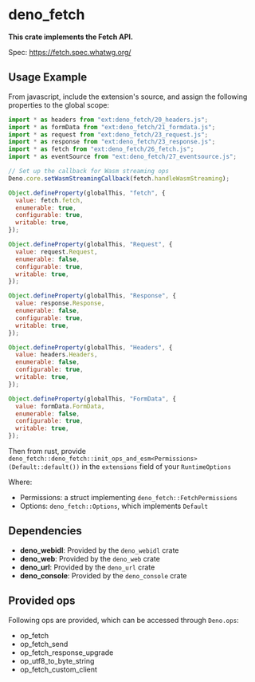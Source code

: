 # deno_fetch

**This crate implements the Fetch API.**

Spec: https://fetch.spec.whatwg.org/

## Usage Example

From javascript, include the extension's source, and assign the following
properties to the global scope:

```javascript
import * as headers from "ext:deno_fetch/20_headers.js";
import * as formData from "ext:deno_fetch/21_formdata.js";
import * as request from "ext:deno_fetch/23_request.js";
import * as response from "ext:deno_fetch/23_response.js";
import * as fetch from "ext:deno_fetch/26_fetch.js";
import * as eventSource from "ext:deno_fetch/27_eventsource.js";

// Set up the callback for Wasm streaming ops
Deno.core.setWasmStreamingCallback(fetch.handleWasmStreaming);

Object.defineProperty(globalThis, "fetch", {
  value: fetch.fetch,
  enumerable: true,
  configurable: true,
  writable: true,
});

Object.defineProperty(globalThis, "Request", {
  value: request.Request,
  enumerable: false,
  configurable: true,
  writable: true,
});

Object.defineProperty(globalThis, "Response", {
  value: response.Response,
  enumerable: false,
  configurable: true,
  writable: true,
});

Object.defineProperty(globalThis, "Headers", {
  value: headers.Headers,
  enumerable: false,
  configurable: true,
  writable: true,
});

Object.defineProperty(globalThis, "FormData", {
  value: formData.FormData,
  enumerable: false,
  configurable: true,
  writable: true,
});
```

Then from rust, provide
`deno_fetch::deno_fetch::init_ops_and_esm<Permissions>(Default::default())` in
the `extensions` field of your `RuntimeOptions`

Where:

- Permissions: a struct implementing `deno_fetch::FetchPermissions`
- Options: `deno_fetch::Options`, which implements `Default`

## Dependencies

- **deno_webidl**: Provided by the `deno_webidl` crate
- **deno_web**: Provided by the `deno_web` crate
- **deno_url**: Provided by the `deno_url` crate
- **deno_console**: Provided by the `deno_console` crate

## Provided ops

Following ops are provided, which can be accessed through `Deno.ops`:

- op_fetch
- op_fetch_send
- op_fetch_response_upgrade
- op_utf8_to_byte_string
- op_fetch_custom_client
